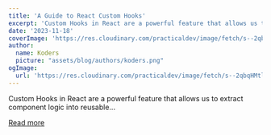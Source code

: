 ```yaml
---
title: 'A Guide to React Custom Hooks'
excerpt: 'Custom Hooks in React are a powerful feature that allows us to extract component logic into reusable...'
date: '2023-11-18'
coverImage: 'https://res.cloudinary.com/practicaldev/image/fetch/s--2qbqHMtl--/c_imagga_scale,f_auto,fl_progressive,h_420,q_auto,w_1000/https://dev-to-uploads.s3.amazonaws.com/uploads/articles/xjnhpznlxjc9uevfc79b.png'
author:
  name: Koders
  picture: "assets/blog/authors/koders.png"
ogImage:
  url: 'https://res.cloudinary.com/practicaldev/image/fetch/s--2qbqHMtl--/c_imagga_scale,f_auto,fl_progressive,h_420,q_auto,w_1000/https://dev-to-uploads.s3.amazonaws.com/uploads/articles/xjnhpznlxjc9uevfc79b.png'
---
```


Custom Hooks in React are a powerful feature that allows us to extract component logic into reusable...

[Read more](https://dev.to/rasaf_ibrahim/a-guide-to-react-custom-hooks-2b4h)
